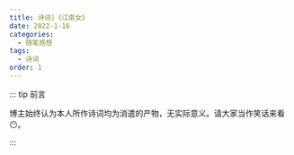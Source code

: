 ```yaml
---
title: 诗词|《江南女》
date: 2022-1-16
categories: 
  - 随笔感想
tags: 
  - 诗词
order: 1
---
```


::: tip 前言

 博主始终认为本人所作诗词均为消遣的产物，无实际意义。请大家当作笑话来看😶。

:::

<script setup> 
    import poem from '../../.vitepress/components/poem.vue' 
</script>
<poem t="《江南女》" :p="['楼台书画落日影，烟雨缥缈附虫鸣','苦饮人间青山酒，花易韶光醉春风','一抹山水长轴绿，青苔古道漫灯吟','执伞信步扶柔眉，明月羞遮满星辰','花颜黛发回眸笑，香凝雨歇人暂行','欲将纤手弄云月，复竖萧笛柳作声','水墨泪浓不成句，倾耳羡闻曲中情','何怨春风晚逢君，一枝红豆寄故人' ]"/>




